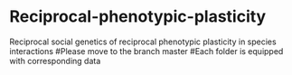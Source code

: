 # Reciprocal-phenotypic-plasticity
Reciprocal social genetics of reciprocal phenotypic plasticity in species interactions
#Please move to the branch master
#Each folder is equipped with corresponding data 
